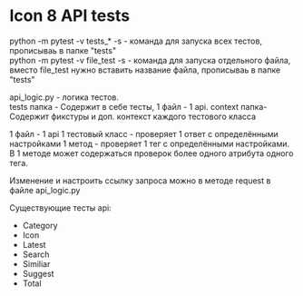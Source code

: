 # Icon 8 API tests

python -m pytest -v tests_* -s - команда для запуска всех тестов, прописываь в папке "tests"\
python -m pytest -v file_test -s -  команда для запуска отдельного файла, вместо file_test нужно вставить название файла, прописываь в папке "tests"

api_logic.py - логика тестов.                                                       
tests папка - Содержит в себе тесты, 1 файл - 1 api.
context папка- Содержит фикстуры и доп. контекст каждого тестового класса

1 файл - 1 api
1 тестовый класс - проверяет 1 ответ с определёнными настройками
1 метод - проверяет 1 тег  с определёнными настройками.
В 1 методе может содержаться проверок более одного атрибута одного тега.

Изменение и настроить ссылку запроса можно в методе request в файле api_logic.py

Существующие тесты api:

- Category
- Icon
- Latest
- Search
- Similiar
- Suggest
- Total







